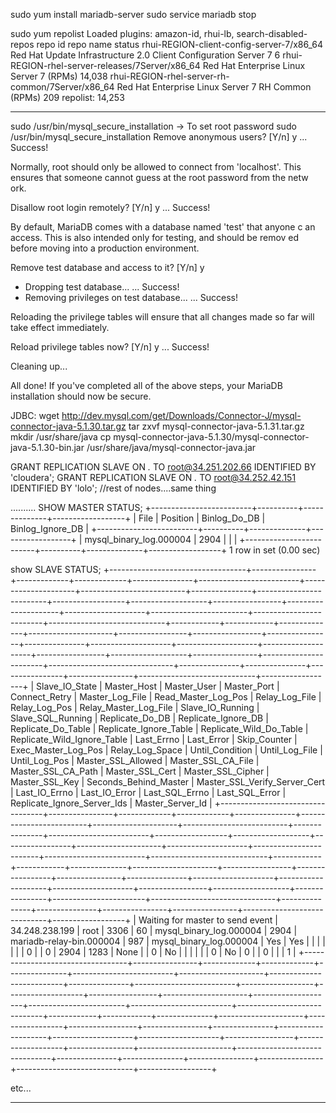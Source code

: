 sudo yum install mariadb-server
sudo service mariadb stop

sudo yum repolist
Loaded plugins: amazon-id, rhui-lb, search-disabled-repos
repo id                                                                  repo name                                                                               status
rhui-REGION-client-config-server-7/x86_64                                Red Hat Update Infrastructure 2.0 Client Configuration Server 7                              6
rhui-REGION-rhel-server-releases/7Server/x86_64                          Red Hat Enterprise Linux Server 7 (RPMs)                                                14,038
rhui-REGION-rhel-server-rh-common/7Server/x86_64                         Red Hat Enterprise Linux Server 7 RH Common (RPMs)                                         209
repolist: 14,253


---------------------------------------------------

sudo /usr/bin/mysql_secure_installation -> To set root password
sudo /usr/bin/mysql_secure_installation
Remove anonymous users? [Y/n] y
... Success!
 
Normally, root should only be allowed to connect from 'localhost'.                                                                                                    This
ensures that someone cannot guess at the root password from the netw                                                                                                  ork.
 
Disallow root login remotely? [Y/n] y
... Success!
 
By default, MariaDB comes with a database named 'test' that anyone c                                                                                                  an
access.  This is also intended only for testing, and should be remov                                                                                                  ed
before moving into a production environment.
 
Remove test database and access to it? [Y/n] y
- Dropping test database...
... Success!
- Removing privileges on test database...
... Success!
 
Reloading the privilege tables will ensure that all changes made so                                                                                                   far
will take effect immediately.
 
Reload privilege tables now? [Y/n] y
... Success!
 
Cleaning up...
 
All done!  If you've completed all of the above steps, your MariaDB
installation should now be secure.
 
 
JDBC:
wget http://dev.mysql.com/get/Downloads/Connector-J/mysql-connector-java-5.1.30.tar.gz
tar zxvf mysql-connector-java-5.1.31.tar.gz
mkdir /usr/share/java
cp mysql-connector-java-5.1.30/mysql-connector-java-5.1.30-bin.jar  /usr/share/java/mysql-connector-java.jar

GRANT REPLICATION SLAVE ON *.* TO root@34.251.202.66  IDENTIFIED BY 'cloudera';
GRANT REPLICATION SLAVE ON *.* TO root@34.252.42.151  IDENTIFIED BY 'lolo';
//rest of nodes....same thing

..........
SHOW MASTER STATUS;
+-------------------------+----------+--------------+------------------+
| File                    | Position | Binlog_Do_DB | Binlog_Ignore_DB |
+-------------------------+----------+--------------+------------------+
| mysql_binary_log.000004 |     2904 |              |                  |
+-------------------------+----------+--------------+------------------+
1 row in set (0.00 sec)


show SLAVE STATUS;
+----------------------------------+----------------+-------------+-------------+---------------+-------------------------+---------------------+--------------------------+---------------+-------------------------+------------------+-------------------+-----------------+---------------------+--------------------+------------------------+-------------------------+-----------------------------+------------+------------+--------------+---------------------+-----------------+-----------------+----------------+---------------+--------------------+--------------------+--------------------+-----------------+-------------------+----------------+-----------------------+-------------------------------+---------------+---------------+----------------+----------------+-----------------------------+------------------+
| Slave_IO_State                   | Master_Host    | Master_User | Master_Port | Connect_Retry | Master_Log_File         | Read_Master_Log_Pos | Relay_Log_File           | Relay_Log_Pos | Relay_Master_Log_File   | Slave_IO_Running | Slave_SQL_Running | Replicate_Do_DB | Replicate_Ignore_DB | Replicate_Do_Table | Replicate_Ignore_Table | Replicate_Wild_Do_Table | Replicate_Wild_Ignore_Table | Last_Errno | Last_Error | Skip_Counter | Exec_Master_Log_Pos | Relay_Log_Space | Until_Condition | Until_Log_File | Until_Log_Pos | Master_SSL_Allowed | Master_SSL_CA_File | Master_SSL_CA_Path | Master_SSL_Cert | Master_SSL_Cipher | Master_SSL_Key | Seconds_Behind_Master | Master_SSL_Verify_Server_Cert | Last_IO_Errno | Last_IO_Error | Last_SQL_Errno | Last_SQL_Error | Replicate_Ignore_Server_Ids | Master_Server_Id |
+----------------------------------+----------------+-------------+-------------+---------------+-------------------------+---------------------+--------------------------+---------------+-------------------------+------------------+-------------------+-----------------+---------------------+--------------------+------------------------+-------------------------+-----------------------------+------------+------------+--------------+---------------------+-----------------+-----------------+----------------+---------------+--------------------+--------------------+--------------------+-----------------+-------------------+----------------+-----------------------+-------------------------------+---------------+---------------+----------------+----------------+-----------------------------+------------------+
| Waiting for master to send event | 34.248.238.199 | root        |        3306 |            60 | mysql_binary_log.000004 |                2904 | mariadb-relay-bin.000004 |           987 | mysql_binary_log.000004 | Yes              | Yes               |                 |                     |                    |                        |                         |                             |          0 |            |            0 |                2904 |            1283 | None            |                |             0 | No                 |                    |                    |                 |                   |                |                     0 | No                            |             0 |               |              0 |                |                             |                1 |
+----------------------------------+----------------+-------------+-------------+---------------+-------------------------+---------------------+--------------------------+---------------+-------------------------+------------------+-------------------+-----------------+---------------------+--------------------+------------------------+-------------------------+-----------------------------+------------+------------+--------------+---------------------+-----------------+-----------------+----------------+---------------+--------------------+--------------------+--------------------+-----------------+-------------------+----------------+-----------------------+-------------------------------+---------------+---------------+----------------+----------------+-----------------------------+------------------+

etc...

----------------------------------------------------------------------------




